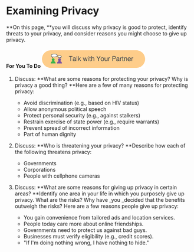 # Examining Privacy

**On this page, **you will discuss why privacy is good to protect, identify threats to your privacy, and consider reasons you might choose to give up privacy.

#### For You To Do ![](/assets/talk_with_partner.png)

1. Discuss: **What are some reasons for protecting your privacy? Why is privacy a good thing? **Here are a few of many reasons for protecting privacy:

   * Avoid discrimination \(e.g., based on HIV status\)
   * Allow anonymous political speech
   * Protect personal security \(e.g., against stalkers\)
   * Restrain exercise of state power \(e.g., require warrants\)
   * Prevent spread of incorrect information
   * Part of human dignity

2. Discuss: **Who is threatening your privacy? **Describe how each of the following threatens privacy:

   * Governments
   * Corporations
   * People with cellphone cameras

3. Discuss: **What are some reasons for giving up privacy in certain areas? **Identify one area in your life in which you purposely give up privacy. What are the risks? Why have _you _decided that the benefits outweigh the risks? Here are a few reasons people give up privacy:

   * You gain convenience from tailored ads and location services.
   * People today care more about online friendships.
   * Governments need to protect us against bad guys.
   * Businesses must verify eligibility \(e.g., credit scores\).
   * "If I'm doing nothing wrong, I have nothing to hide."



